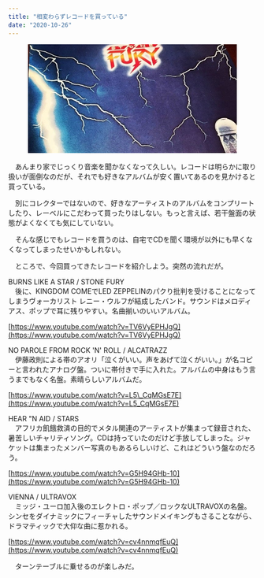 ```yaml
---
title: "相変わらずレコードを買っている"
date: "2020-10-26"
---
```


<figure>

![](assets/n8646f05f928c_dd76c77c887a9ba489c5c8b35cece986.jpg)

</figure>

　あんまり家でじっくり音楽を聞かなくなって久しい。レコードは明らかに取り扱いが面倒なのだが、それでも好きなアルバムが安く置いてあるのを見かけると買っている。

　別にコレクターではないので、好きなアーティストのアルバムをコンプリートしたり、レーベルにこだわって買ったりはしない。もっと言えば、若干盤面の状態がよくなくても気にしていない。

　そんな感じでもレコードを買うのは、自宅でCDを聞く環境が以外にも早くなくなってしまったせいかもしれない。

　ところで、今回買ってきたレコードを紹介しよう。突然の流れだが。

BURNS LIKE A STAR / STONE FURY  
　後に、KINGDOM COMEでLED ZEPPELINのパクり批判を受けることになってしまうヴォーカリスト レニー・ウルフが結成したバンド。サウンドはメロディアス、ポップで耳に残りやすい。名曲揃いのいいアルバム。

[https://www.youtube.com/watch?v=TV6VyEPHJgQ](https://www.youtube.com/watch?v=TV6VyEPHJgQ)

NO PAROLE FROM ROCK 'N' ROLL / ALCATRAZZ  
　伊藤政則による帯のアオリ「泣くがいい。声をあげて泣くがいい。」が名コピーと言われたアナログ盤。ついに帯付きで手に入れた。アルバムの中身はもう言うまでもなく名盤。素晴らしいアルバムだ。  

[https://www.youtube.com/watch?v=L5\_CqMGsE7E](https://www.youtube.com/watch?v=L5_CqMGsE7E)

HEAR "N AID / STARS  
　アフリカ飢餓救済の目的でメタル関連のアーティストが集まって録音された、暑苦しいチャリティソング。CDは持っていたのだけど手放してしまった。ジャケットは集まったメンバー写真のもあるらしいけど、これはどういう盤なのだろう。

[https://www.youtube.com/watch?v=G5H94GHb-10](https://www.youtube.com/watch?v=G5H94GHb-10)

VIENNA / ULTRAVOX  
　ミッジ・ユーロ加入後のエレクトロ・ポップ／ロックなULTRAVOXの名盤。シンセをダイナミックにフィーチャしたサウンドメイキングもさることながら、ドラマティックで大仰な曲に惹かれる。

[https://www.youtube.com/watch?v=cv4nnmqfEuQ](https://www.youtube.com/watch?v=cv4nnmqfEuQ)

　ターンテーブルに乗せるのが楽しみだ。
